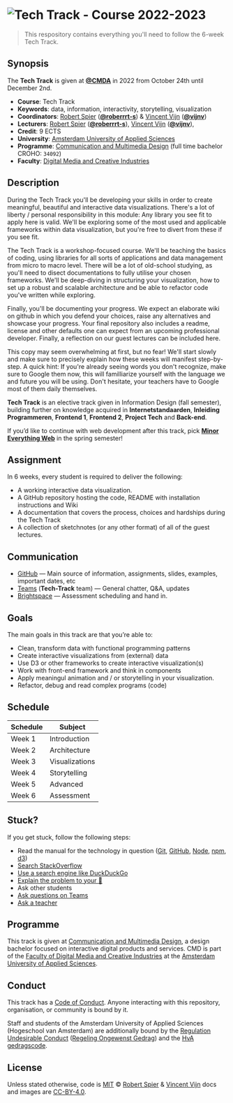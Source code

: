 # ![Tech Track - Course 2022-2023][banner]

> This respository contains everything you'll need to follow the 6-week Tech Track. 

## Synopsis

The **Tech Track** is given at [**@CMDA**][cmda] in 2022 from
October 24th until December 2nd.

*   **Course**: Tech Track
*   **Keywords**: data, information, interactivity, storytelling, visualization
*   **Coordinators**: [Robert Spier][roberrrt-s-gh] ([**@roberrrt-s**][roberrrt-s-gh]) & [Vincent Vijn][vijnv-gh] ([**@vijnv**][vijnv-gh])
*   **Lecturers**:
    [Robert Spier][roberrrt-s-gh] ([**@roberrrt-s**][roberrrt-s-gh]),
    [Vincent Vijn][vijnv-gh] ([**@vijnv**][vijnv-gh]),
*   **Credit**: 9 ECTS
*   **University**: [Amsterdam University of Applied Sciences][university]
*   **Programme**: [Communication and Multimedia Design][cmda] (full time bachelor CROHO: `34092`)
*   **Faculty**: [Digital Media and Creative Industries][faculty]

## Description

During the Tech Track you'll be developing your skills in order to create meaningful, beautiful and interactive data visualizations. There's a lot of liberty / personal responsibility in this module: Any library you see fit to apply here is valid. We'll be exploring some of the most used and applicable frameworks within data visualization, but you're free to divert from these if you see fit.

The Tech Track is a workshop-focused course. We'll be teaching the basics of coding, using libraries for all sorts of applications and data management from micro to macro level. There will be a lot of old-school studying, as you'll need to disect documentations to fully utilise your chosen frameworks. We'll be deep-diving in structuring your visualization, how to set up a robust and scalable architecture and be able to refactor code you've written while exploring.

Finally, you'll be documenting your progress. We expect an elaborate wiki on github in which you defend your choices, raise any alternatives and showcase your progress. Your final repository also includes a readme, license and other defaults one can expect from an upcoming professional developer. Finally, a reflection on our guest lectures can be included here.

This copy may seem overwhelming at first, but no fear! We'll start slowly and make sure to precisely explain how these weeks will manifest step-by-step. A quick hint: If you're already seeing words you don't recognize, make sure to Google them now, this will familliarize yourself with the language we and future you will be using. Don't hesitate, your teachers have to Google most of them daily themselves.

**Tech Track** is an elective track given in Information
Design (fall semester), building further on knowledge acquired in
**Internetstandaarden**, **Inleiding Programmeren**, **Frontend 1**,
**Frontend 2**, **Project Tech** and **Back-end**.

If you’d like to continue with web development after this track, pick
[**Minor Everything Web**][minor] in the spring semester!

## Assignment

In 6 weeks, every student is required to deliver the following:

* A working interactive data visualization.
* A GitHub repository hosting the code, README with installation instructions and Wiki
* A documentation that covers the process, choices and hardships during the Tech Track
* A collection of sketchnotes (or any other format) of all of the guest lectures.

## Communication

*   [GitHub][github]
    — Main source of information, assignments, slides, examples, important dates, etc
*   [Teams][] (**Tech-Track** team)
    — General chatter, Q&A, updates
*   [Brightspace][]
    — Assessment scheduling and hand in.

## Goals

The main goals in this track are that you’re able to:

*  Clean, transform data with functional programming patterns
*  Create interactive visualizations from (external) data
*  Use D3 or other frameworks to create interactive visualization(s)
*  Work with front-end framework and think in components
*  Apply meaningul animation and / or storytelling in your visualization.
*  Refactor, debug and read complex programs (code)

## Schedule

| Schedule | Subject        |
|----------|----------------|
| Week 1   | Introduction   |
| Week 2   | Architecture   |
| Week 3   | Visualizations |
| Week 4   | Storytelling   |
| Week 5   | Advanced       |
| Week 6   | Assessment     |

## Stuck?

If you get stuck, follow the following steps:

*   Read the manual for the technology in question
    ([Git](https://git-scm.com/docs),
    [GitHub](https://guides.github.com),
    [Node](https://nodejs.org/api/),
    [npm](https://docs.npmjs.com),
    [d3](https://d3js.org))
*   [Search StackOverflow](https://stackoverflow.com)
*   [Use a search engine like DuckDuckGo](https://duckduckgo.com)
*   [Explain the problem to your 🐤](https://rubberduckdebugging.com/)
*   Ask other students
*   [Ask questions on Teams][teams]
*   [Ask a teacher][synopsis]

## Programme

This track is given at [Communication and Multimedia Design][bachelor], a
design bachelor focused on interactive digital products and services.
CMD is part of the [Faculty of Digital Media and Creative Industries][faculty]
at the [Amsterdam University of Applied Sciences][university].

## Conduct

This track has a [Code of Conduct][coc].
Anyone interacting with this repository, organisation, or community is bound
by it.

Staff and students of the Amsterdam University of Applied Sciences (Hogeschool
van Amsterdam) are additionally bound by the [Regulation Undesirable
Conduct][ruc] ([Regeling Ongewenst Gedrag][rog]) and the [HvA gedragscode][hvagedrag].

## License

Unless stated otherwise, code is [MIT][mit] © [Robert Spier][roberrrt-s-gh] & [Vincent Vijn][vijnv-gh]
docs and images are [CC-BY-4.0][].

<!-- Definitions -->

[bachelor]: https://www.cmd-amsterdam.nl/english/

[faculty]: https://www.amsterdamuas.com/faculty/fdmci/faculty-of-digital-media-and-creative-industries.html

[university]: https://www.amsterdamuas.com

[coc]: CODE-OF-CONDUCT.md

[ruc]: https://www.amsterdamuas.com/practical-matters/algemeen/hva-breed/juridische-zaken/legal-affairs/regulation-undesirable-conduct/regulation-undesirable-conduct.html#anker-3-complaints-authority

[rog]: https://www.hva.nl/praktisch/algemeen/hva-breed/juridische-zaken/loket-beroep-bezwaar-en-klacht/regeling-ongewenst-gedrag/regeling-ongewenst-gedrag.html?origin=gbS4rg%2FDTZuxQ6lGVF%2BN1A

[hvagedrag]: https://www.hva.nl/over-de-hva/organisatie/goed-bestuur/gedragscode-van-de-hva/gedragscode-van-de-hva.html

[mit]: license.md#code

[cc-by-4.0]: license.md#documentation-and-images

[banner]: https://cmda-tt.github.io/course-20-21/img/banner.svg

[synopsis]: #synopsis

[cmda]: https://github.com/cmda

[roberrrt-s-gh]: https://github.com/roberrrt-s

[vijnv-gh]: https://github.com/vijnv

[minor]: https://cmda.github.io/minor-everything-web/

[home]: https://github.com/cmda-tt

[github]: https://github.com/cmda-tt/course-22-23

[teams]: https://teams.microsoft.com/l/team/19%3a8K1pERkqTDVyZDOWDwKziQPYR9tli69Z1hAmkWsgNJ41%40thread.tacv2/conversations?groupId=c0be8303-44e5-4326-a8b6-8dd6df6d75b4&tenantId=0907bb1e-21fc-476f-8843-02d09ceb59a7

[Brightspace]: https://dlo.mijnhva.nl/d2l/home/437179

[lynda-portal]: https://lyndaportal.ict.hva.nl

